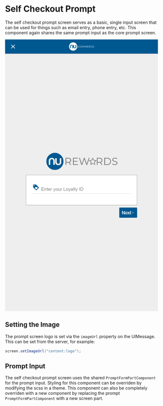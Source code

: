 # Self Checkout Prompt

The self checkout prompt screen serves as a basic, single input screen that can be used for things such as email entry, phone entry, etc. This component again shares the same prompt input as the core prompt screen.

![Self Checkout Search](images/self-checkout-loyalty-search.png)

## Setting the Image

The prompt screen logo is set via the `imageUrl` property on the UIMessage. This can be set from the server, for example:

``` java
screen.setImageUrl("content:logo");
```

## Prompt Input

The self checkout prompt screen uses the shared `PromptFormPartComponent` for the prompt input. Styling for this component can be overriden by modifying the scss in a theme. This component can also be completely overriden with a new component by replacing the prompt `PromptFormPartComponent` with a new screen part.
